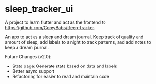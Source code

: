 # sleep_tracker_ui

A project to learn flutter and act as the frontend to https://github.com/CoreyBabs/sleep-tracker.

An app to act as a sleep and dream journal. Keep track of quality and amount of sleep, add labels to a night to track patterns,
and add notes to keep a dream journal.

Future Changes (v2.0):
* Stats page: Generate stats based on data and labels
* Better async support
* Refactoring for easier to read and maintain code


